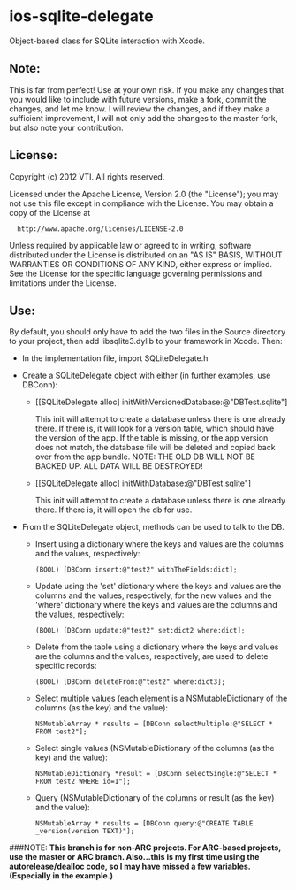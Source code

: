 ios-sqlite-delegate
===================

Object-based class for SQLite interaction with Xcode.

Note:
------------

This is far from perfect!  Use at your own risk.  If you make any changes that you would like to include with future versions, make a fork, commit the changes, and let me know. I will review the changes, and if they make a sufficient improvement, I will not only add the changes to the master fork, but also note your contribution.

License:
------------

Copyright (c) 2012 VTI. All rights reserved.

Licensed under the Apache License, Version 2.0 (the "License");
you may not use this file except in compliance with the License.
You may obtain a copy of the License at

      http://www.apache.org/licenses/LICENSE-2.0

Unless required by applicable law or agreed to in writing, software
distributed under the License is distributed on an "AS IS" BASIS,
WITHOUT WARRANTIES OR CONDITIONS OF ANY KIND, either express or implied.
See the License for the specific language governing permissions and
limitations under the License.

Use:
------------
By default, you should only have to add the two files in the Source directory to your project, then add libsqlite3.dylib to your framework in Xcode.  Then:

- In the implementation file, import SQLiteDelegate.h
- Create a SQLiteDelegate object with either (in further examples, use DBConn):

    - [[SQLiteDelegate alloc] initWithVersionedDatabase:@"DBTest.sqlite"]

        This init will attempt to create a database unless there is one already there.
        If there is, it will look for a version table, which should have the version
        of the app.  If the table is missing, or the app version does not match,
        the database file will be deleted and copied back over from the app bundle.
        NOTE:  THE OLD DB WILL NOT BE BACKED UP.  ALL DATA WILL BE DESTROYED!
        
    - [[SQLiteDelegate alloc] initWithDatabase:@"DBTest.sqlite"]

        This init will attempt to create a database unless there is one already there.
        If there is, it will open the db for use.      
- From the SQLiteDelegate object, methods can be used to talk to the DB.

    - Insert using a dictionary where the keys and values are the columns and the values, respectively:

        `(BOOL) [DBConn insert:@"test2" withTheFields:dict];`
    - Update using the 'set' dictionary where the keys and values are the columns and the values, respectively, for the new values and the 'where' dictionary where the keys and values are the columns and the values, respectively:

        `(BOOL) [DBConn update:@"test2" set:dict2 where:dict];`
    - Delete from the table using a dictionary where the keys and values are the columns and the values, respectively, are used to delete specific records:

        `(BOOL) [DBConn deleteFrom:@"test2" where:dict3];`
    - Select multiple values (each element is a NSMutableDictionary of the columns (as the key) and the value):

        `NSMutableArray * results = [DBConn selectMultiple:@"SELECT * FROM test2"];`
    - Select single values (NSMutableDictionary of the columns (as the key) and the value):

        `NSMutableDictionary *result = [DBConn selectSingle:@"SELECT * FROM test2 WHERE id=1"];`
    - Query (NSMutableDictionary of the columns or result (as the key) and the value):
 
        `NSMutableArray * results = [DBConn query:@"CREATE TABLE _version(version TEXT)"];`

###NOTE:
__This branch is for non-ARC projects.  For ARC-based projects, use the master or ARC branch.  Also...this is my first time using the autorelease/dealloc code, so I may have missed a few variables. (Especially in the example.)__
